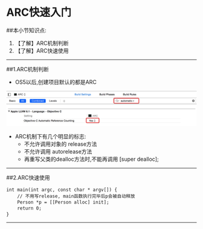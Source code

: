 # ARC快速入门
##本小节知识点:
1. 【了解】ARC机制判断
2. 【了解】ARC快速使用

---

##1.ARC机制判断
- OS5以后,创建项目默认的都是ARC

![](images/a4/Snip20150625_2.png)

- ARC机制下有几个明显的标志:
    +  不允许调用对象的 release方法
    +  不允许调用 autorelease方法
    +   再重写父类的dealloc方法时,不能再调用 [super dealloc];

---

##2.ARC快速使用

```objc
int main(int argc, const char * argv[]) {
    // 不用写release, main函数执行完毕后p会被自动释放
    Person *p = [[Person alloc] init];
    return 0;
}
```
---
